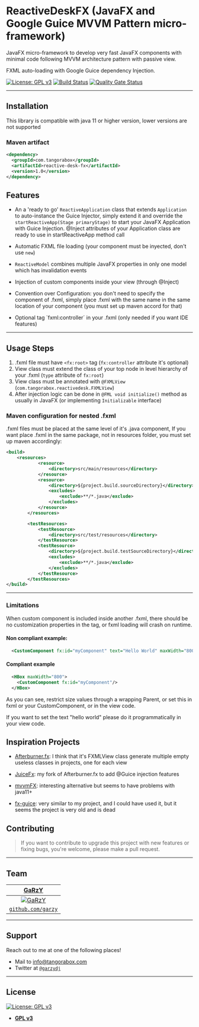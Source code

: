 # ReactiveDeskFX (JavaFX and Google Guice MVVM Pattern micro-framework)

 JavaFX micro-framework to develop very fast JavaFX components with minimal code following MVVM architecture pattern with passive view.
 
 FXML auto-loading with Google Guice dependency Injection.

[![License: GPL v3](https://img.shields.io/badge/License-GPLv3-blue.svg)](https://www.gnu.org/licenses/gpl-3.0)
[![Build Status](https://travis-ci.com/TangoraBox/ReactiveDeskFX.svg?branch=master)](https://travis-ci.com/TangoraBox/ReactiveDeskFX)
[![Quality Gate Status](https://sonarcloud.io/api/project_badges/measure?project=com.tangorabox%3Areactive-desk-fx&metric=alert_status)](https://sonarcloud.io/dashboard?id=com.tangorabox%3Areactive-desk-fx)

---

## Installation
 
This library is compatible with java 11 or higher version, lower versions are not supported

### Maven artifact

```xml
<dependency>
  <groupId>com.tangorabox</groupId>
  <artifactId>reactive-desk-fx</artifactId>
  <version>1.0</version>
</dependency>
```

## Features

- An a 'ready to go' `ReactiveApplication` class that extends `Application` to auto-instance the Guice Injector, simply extend it and override the `startReactiveApp(Stage primaryStage)` to start your JavaFX Application with Guice Injection. @Inject attributes of your Application class are ready to use in startReactiveApp method call

- Automatic FXML file loading (your component must be inyected, don't use `new`)
  
- `ReactiveModel` combines multiple JavaFX properties in only one model which has invalidation events
  
- Injection of custom components inside your view (through @Inject)
  
- Convention over Configuration: you don't need to specify the component of .fxml, simply place .fxml with the same name in the same location of your component (you must set up maven accord for that)
  
- Optional tag `fxml:controller´ in your .fxml (only needed if you want IDE features)

---

## Usage Steps
1. .fxml file must have `<fx:root>` tag (`fx:controller` attribute it's optional)
2. View class must extend the class of your top node in level hierarchy of your .fxml (`type` attribute of `fx:root`)
3. View class must be annotated with `@FXMLView`  (`com.tangorabox.reactivedesk.FXMLView`) 
4. After injection logic can be done in `@FML void initialize()` method as usually in JavaFX (or implementing `Initializable` interface)

### Maven configuration for nested .fxml
.fxml files must be placed at the same level of it's .java component, If you want place .fxml in the same package, not in resources folder,
you must set up maven accordingly:

```xml
<build>
    <resources>
            <resource>
                <directory>src/main/resources</directory>
            </resource>
            <resource>
                <directory>${project.build.sourceDirectory}</directory>
                <excludes>
                    <exclude>**/*.java</exclude>
                </excludes>
            </resource>
        </resources>

        <testResources>
            <testResource>
                <directory>src/test/resources</directory>
            </testResource>
            <testResource>
                <directory>${project.build.testSourceDirectory}</directory>
                <excludes>
                    <exclude>**/*.java</exclude>
                </excludes>
            </testResource>
        </testResources>
</build>

```
---

### Limitations
When custom component is included inside another .fxml, there should be no customization properties in the tag, or fxml loading will crash on runtime.

#### Non compliant example:

```xml
  <CustomComponent fx:id="myComponent" text="Hello World" maxWidth="800"/>
```

#### Compliant example

```xml
  <HBox maxWidth="800">
    <CustomComponent fx:id="myComponent"/>
  </HBox>
``` 

As you can see, restrict size values through a wrapping Parent, or set this in fxml or your CustomComponent, or in the view code.

If you want to set the text "hello world" please do it programmatically in your view code.

## Inspiration Projects

- [Afterburner.fx](https://github.com/AdamBien/afterburner.fx): I think that it's FXMLView class generate multiple empty useless classes in projects, one for each view

- [JuiceFx](https://github.com/garzy/JuiceFX): my fork of Afterburner.fx to add @Guice injection features

- [mvvmFX](https://github.com/sialcasa/mvvmFX): interesting alternative but seems to have problems with java11+

- [fx-guice](https://github.com/cathive/fx-guice): very similar to my project, and I could have used it, but it seems the project is very old and is dead


## Contributing

> If you want to contribute to upgrade this project with new features or fixing bugs, you're welcome, please make a pull request.

---

## Team


| <a href="https://github.com/garzy" target="_blank">**GaRzY**</a> | 
| :---: 
| [![GaRzY](https://avatars0.githubusercontent.com/u/10849239?s=200)](https://github.com/garzy)
| <a href="https://github.com/garzy" target="_blank">`github.com/garzy`</a> | 


---

## Support

Reach out to me at one of the following places!

- Mail to [info@tangorabox.com](mailto:info@tangorabox.com)
- Twitter at <a href="http://twitter.com/garzydj" target="_blank">`@garzydj`</a>

---


## License

[![License: GPL v3](https://img.shields.io/badge/License-GPLv3-blue.svg)](https://www.gnu.org/licenses/gpl-3.0)

- **[GPL v3](https://opensource.org/licenses/gpl-3.0.html)**
